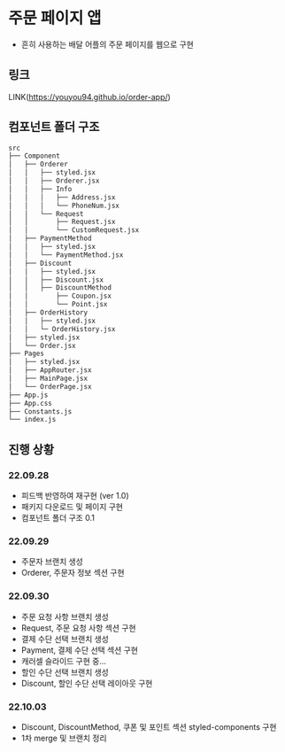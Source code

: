# 주문 페이지 앱

- 흔히 사용하는 배달 어플의 주문 페이지를 웹으로 구현

## 링크

LINK(https://youyou94.github.io/order-app/)

## 컴포넌트 폴더 구조

```bash
src
├── Component
│   ├── Orderer
│   │   ├── styled.jsx
│   │   ├── Orderer.jsx
│   │   ├── Info
│   │   │   ├── Address.jsx
│   │   │   └── PhoneNum.jsx
│   │   └── Request
│   │       ├── Request.jsx
│   │       └── CustomRequest.jsx
│   ├── PaymentMethod
│   │   ├── styled.jsx
│   │   └── PaymentMethod.jsx
│   ├── Discount
│   │   ├── styled.jsx
│   │   ├── Discount.jsx
│   │   ├── DiscountMethod
│   │       ├── Coupon.jsx
│   │       └── Point.jsx
│   ├── OrderHistory
│   │   ├── styled.jsx
│   │   └─ OrderHistory.jsx
│   ├── styled.jsx
│   └── Order.jsx
├── Pages
│   ├── styled.jsx
│   ├── AppRouter.jsx
│   ├── MainPage.jsx
│   └── OrderPage.jsx
├── App.js
├── App.css
├── Constants.js
└── index.js
```

## 진행 상황

### 22.09.28

- 피드백 반영하여 재구현 (ver 1.0)
- 패키지 다운로드 및 페이지 구현
- 컴포넌트 폴더 구조 0.1

### 22.09.29

- 주문자 브랜치 생성
- Orderer, 주문자 정보 섹션 구현

### 22.09.30

- 주문 요청 사항 브랜치 생성
- Request, 주문 요청 사항 섹션 구현
- 결제 수단 선택 브랜치 생성
- Payment, 결제 수단 선택 섹션 구현
- 캐러셀 슬라이드 구현 중...
- 할인 수단 선택 브랜치 생성
- Discount, 할인 수단 선택 레이아웃 구현

### 22.10.03

- Discount, DiscountMethod, 쿠폰 및 포인트 섹션 styled-components 구현
- 1차 merge 및 브랜치 정리
